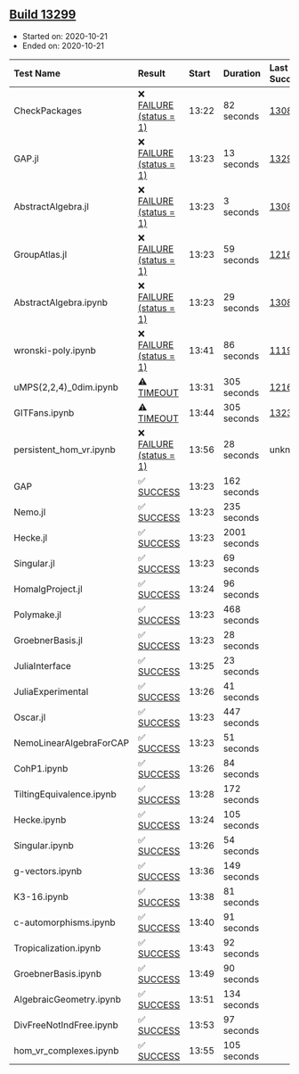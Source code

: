 ## [Build 13299](https://oscarci.mathematik.uni-kl.de/job/oscar/13299/)

* Started on: 2020-10-21
* Ended on: 2020-10-21

| Test Name    | Result | Start | Duration | Last Success | First Failure |
|:-------------|:-------|:------|:---------|:-------------|:--------------|
| CheckPackages | ❌ [FAILURE (status = 1)](https://oscarci.mathematik.uni-kl.de/job/oscar/13299/artifact/logs/build-13299/CheckPackages.log) | 13:22 | 82 seconds | [13085](https://oscarci.mathematik.uni-kl.de/job/oscar/13085/) | [13086](https://oscarci.mathematik.uni-kl.de/job/oscar/13086/) |
| GAP.jl | ❌ [FAILURE (status = 1)](https://oscarci.mathematik.uni-kl.de/job/oscar/13299/artifact/logs/build-13299/GAP.jl.log) | 13:23 | 13 seconds | [13298](https://oscarci.mathematik.uni-kl.de/job/oscar/13298/) | [13299](https://oscarci.mathematik.uni-kl.de/job/oscar/13299/) |
| AbstractAlgebra.jl | ❌ [FAILURE (status = 1)](https://oscarci.mathematik.uni-kl.de/job/oscar/13299/artifact/logs/build-13299/AbstractAlgebra.jl.log) | 13:23 | 3 seconds | [13085](https://oscarci.mathematik.uni-kl.de/job/oscar/13085/) | [13086](https://oscarci.mathematik.uni-kl.de/job/oscar/13086/) |
| GroupAtlas.jl | ❌ [FAILURE (status = 1)](https://oscarci.mathematik.uni-kl.de/job/oscar/13299/artifact/logs/build-13299/GroupAtlas.jl.log) | 13:23 | 59 seconds | [12167](https://oscarci.mathematik.uni-kl.de/job/oscar/12167/) | [12168](https://oscarci.mathematik.uni-kl.de/job/oscar/12168/) |
| AbstractAlgebra.ipynb | ❌ [FAILURE (status = 1)](https://oscarci.mathematik.uni-kl.de/job/oscar/13299/artifact/logs/build-13299/AbstractAlgebra.ipynb.log) | 13:23 | 29 seconds | [13085](https://oscarci.mathematik.uni-kl.de/job/oscar/13085/) | [13086](https://oscarci.mathematik.uni-kl.de/job/oscar/13086/) |
| wronski-poly.ipynb | ❌ [FAILURE (status = 1)](https://oscarci.mathematik.uni-kl.de/job/oscar/13299/artifact/logs/build-13299/wronski-poly.ipynb.log) | 13:41 | 86 seconds | [11192](https://oscarci.mathematik.uni-kl.de/job/oscar/11192/) | [11193](https://oscarci.mathematik.uni-kl.de/job/oscar/11193/) |
| uMPS(2,2,4)_0dim.ipynb | ⚠ [TIMEOUT](https://oscarci.mathematik.uni-kl.de/job/oscar/13299/artifact/logs/build-13299/uMPS-2-2-4-_0dim.ipynb.log) | 13:31 | 305 seconds | [12167](https://oscarci.mathematik.uni-kl.de/job/oscar/12167/) | [12168](https://oscarci.mathematik.uni-kl.de/job/oscar/12168/) |
| GITFans.ipynb | ⚠ [TIMEOUT](https://oscarci.mathematik.uni-kl.de/job/oscar/13299/artifact/logs/build-13299/GITFans.ipynb.log) | 13:44 | 305 seconds | [13234](https://oscarci.mathematik.uni-kl.de/job/oscar/13234/) | [13235](https://oscarci.mathematik.uni-kl.de/job/oscar/13235/) |
| persistent_hom_vr.ipynb | ❌ [FAILURE (status = 1)](https://oscarci.mathematik.uni-kl.de/job/oscar/13299/artifact/logs/build-13299/persistent_hom_vr.ipynb.log) | 13:56 | 28 seconds | unknown | unknown |
| GAP | ✅ [SUCCESS](https://oscarci.mathematik.uni-kl.de/job/oscar/13299/artifact/logs/build-13299/GAP.log) | 13:23 | 162 seconds |  |  |
| Nemo.jl | ✅ [SUCCESS](https://oscarci.mathematik.uni-kl.de/job/oscar/13299/artifact/logs/build-13299/Nemo.jl.log) | 13:23 | 235 seconds |  |  |
| Hecke.jl | ✅ [SUCCESS](https://oscarci.mathematik.uni-kl.de/job/oscar/13299/artifact/logs/build-13299/Hecke.jl.log) | 13:23 | 2001 seconds |  |  |
| Singular.jl | ✅ [SUCCESS](https://oscarci.mathematik.uni-kl.de/job/oscar/13299/artifact/logs/build-13299/Singular.jl.log) | 13:23 | 69 seconds |  |  |
| HomalgProject.jl | ✅ [SUCCESS](https://oscarci.mathematik.uni-kl.de/job/oscar/13299/artifact/logs/build-13299/HomalgProject.jl.log) | 13:24 | 96 seconds |  |  |
| Polymake.jl | ✅ [SUCCESS](https://oscarci.mathematik.uni-kl.de/job/oscar/13299/artifact/logs/build-13299/Polymake.jl.log) | 13:23 | 468 seconds |  |  |
| GroebnerBasis.jl | ✅ [SUCCESS](https://oscarci.mathematik.uni-kl.de/job/oscar/13299/artifact/logs/build-13299/GroebnerBasis.jl.log) | 13:23 | 28 seconds |  |  |
| JuliaInterface | ✅ [SUCCESS](https://oscarci.mathematik.uni-kl.de/job/oscar/13299/artifact/logs/build-13299/JuliaInterface.log) | 13:25 | 23 seconds |  |  |
| JuliaExperimental | ✅ [SUCCESS](https://oscarci.mathematik.uni-kl.de/job/oscar/13299/artifact/logs/build-13299/JuliaExperimental.log) | 13:26 | 41 seconds |  |  |
| Oscar.jl | ✅ [SUCCESS](https://oscarci.mathematik.uni-kl.de/job/oscar/13299/artifact/logs/build-13299/Oscar.jl.log) | 13:23 | 447 seconds |  |  |
| NemoLinearAlgebraForCAP | ✅ [SUCCESS](https://oscarci.mathematik.uni-kl.de/job/oscar/13299/artifact/logs/build-13299/NemoLinearAlgebraForCAP.log) | 13:23 | 51 seconds |  |  |
| CohP1.ipynb | ✅ [SUCCESS](https://oscarci.mathematik.uni-kl.de/job/oscar/13299/artifact/logs/build-13299/CohP1.ipynb.log) | 13:26 | 84 seconds |  |  |
| TiltingEquivalence.ipynb | ✅ [SUCCESS](https://oscarci.mathematik.uni-kl.de/job/oscar/13299/artifact/logs/build-13299/TiltingEquivalence.ipynb.log) | 13:28 | 172 seconds |  |  |
| Hecke.ipynb | ✅ [SUCCESS](https://oscarci.mathematik.uni-kl.de/job/oscar/13299/artifact/logs/build-13299/Hecke.ipynb.log) | 13:24 | 105 seconds |  |  |
| Singular.ipynb | ✅ [SUCCESS](https://oscarci.mathematik.uni-kl.de/job/oscar/13299/artifact/logs/build-13299/Singular.ipynb.log) | 13:26 | 54 seconds |  |  |
| g-vectors.ipynb | ✅ [SUCCESS](https://oscarci.mathematik.uni-kl.de/job/oscar/13299/artifact/logs/build-13299/g-vectors.ipynb.log) | 13:36 | 149 seconds |  |  |
| K3-16.ipynb | ✅ [SUCCESS](https://oscarci.mathematik.uni-kl.de/job/oscar/13299/artifact/logs/build-13299/K3-16.ipynb.log) | 13:38 | 81 seconds |  |  |
| c-automorphisms.ipynb | ✅ [SUCCESS](https://oscarci.mathematik.uni-kl.de/job/oscar/13299/artifact/logs/build-13299/c-automorphisms.ipynb.log) | 13:40 | 91 seconds |  |  |
| Tropicalization.ipynb | ✅ [SUCCESS](https://oscarci.mathematik.uni-kl.de/job/oscar/13299/artifact/logs/build-13299/Tropicalization.ipynb.log) | 13:43 | 92 seconds |  |  |
| GroebnerBasis.ipynb | ✅ [SUCCESS](https://oscarci.mathematik.uni-kl.de/job/oscar/13299/artifact/logs/build-13299/GroebnerBasis.ipynb.log) | 13:49 | 90 seconds |  |  |
| AlgebraicGeometry.ipynb | ✅ [SUCCESS](https://oscarci.mathematik.uni-kl.de/job/oscar/13299/artifact/logs/build-13299/AlgebraicGeometry.ipynb.log) | 13:51 | 134 seconds |  |  |
| DivFreeNotIndFree.ipynb | ✅ [SUCCESS](https://oscarci.mathematik.uni-kl.de/job/oscar/13299/artifact/logs/build-13299/DivFreeNotIndFree.ipynb.log) | 13:53 | 97 seconds |  |  |
| hom_vr_complexes.ipynb | ✅ [SUCCESS](https://oscarci.mathematik.uni-kl.de/job/oscar/13299/artifact/logs/build-13299/hom_vr_complexes.ipynb.log) | 13:55 | 105 seconds |  |  |
